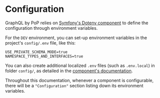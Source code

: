 # Configuration

GraphQL by PoP relies on [Symfony's Dotenv component](https://symfony.com/doc/current/components/dotenv.html) to define the configuration through environment variables.

For the `DEV` environment, you can set-up environment variables in the project's `config/.env` file, like this:

```properties
USE_PRIVATE_SCHEMA_MODE=true
NAMESPACE_TYPES_AND_INTERFACES=true
```

You can also create additional localized `.env` files (such as `.env.local`) in folder `config/`, as detailed in the [component's documentation](https://symfony.com/doc/current/components/dotenv.html).

Throughout this documentation, whenever a component is configurable, there will be a `"Configuration"` section listing down its environment variables.
